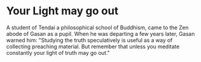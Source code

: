 # Your Light may go out

A student of Tendai a philosophical school of Buddhism, came to the Zen abode of Gasan as a pupil. When he was departing a few years later, Gasan warned him: "Studying the truth speculatively is useful as a way of collecting preaching material. But remember that unless you meditate constantly your light of truth may go out."
